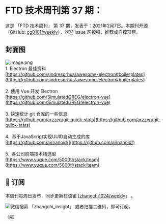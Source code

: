 # FTD 技术周刊第 37 期：
这是 「FTD 技术周刊」 第 37 期，发表于：2021年2月7日。本期刊开源（GitHub: [cg0101/weekly](https://github.com/cg0101/weekly)），欢迎 issue 区投稿，推荐或自荐项目。
## 封面图


![image.png](https://cdn.nlark.com/yuque/0/2020/png/132503/1605582058102-2973edca-0ee5-4299-ac26-2d972e4ea5ff.png#height=720&id=VYjZq&margin=%5Bobject%20Object%5D&name=image.png&originHeight=720&originWidth=1080&originalType=binary&size=928118&status=done&style=none&width=1080)<br />1. Electron 最佳资料<br />[https://github.com/sindresorhus/awesome-electron#boilerplates](https://github.com/sindresorhus/awesome-electron#boilerplates)<br />
<br />2. 使用 Vue 开发 Electron<br />[https://github.com/SimulatedGREG/electron-vue](https://github.com/SimulatedGREG/electron-vue)<br />
<br />3. 快速统计 git 仓库的一些信息<br />[https://github.com/arzzen/git-quick-stats](https://github.com/arzzen/git-quick-stats)<br />
<br />4.  基于JavaScript实现UUID自动生成的库<br />[https://github.com/ai/nanoid/](https://github.com/ai/nanoid/)<br />
<br />5.  各公司前端技术栈选型<br />[https://www.yuque.com/5000tl/stack/team](https://www.yuque.com/5000tl/stack/team)



## 📅 订阅
本周刊每周日发布，同步更新在语雀 [[zhangchi1024/weekly](https://www.yuque.com/zhangchi1024/weekly)」 。


微信搜索 「zhangchi_insight」 或者扫描二维码，即可订阅。
    <img src="https://cdn.nlark.com/yuque/0/2021/jpeg/132503/1640750963398-e8538e9e-6b96-46f7-abff-c93b56bdd377.jpeg?x-oss-process=image%2Fwatermark%2Ctype_d3F5LW1pY3JvaGVp%2Csize_36%2Ctext_5byg6amw%2Ccolor_FFFFFF%2Cshadow_50%2Ct_80%2Cg_se%2Cx_10%2Cy_10%2Fresize%2Cw_426%2Climit_0" style="float:left">
    
    （完）